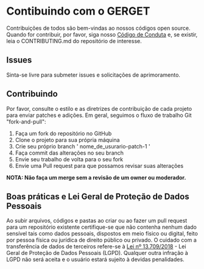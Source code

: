 # Contibuindo com o GERGET

Contribuições de todos são bem-vindas ao nossos códigos open source. Quando for contribuir, por favor, siga nosso [Código de Conduta](https://github.com/INEA-GERGET/contributing/blob/main/CODE_OF_CONDUCT.md) e, se existir, leia o CONTRIBUTING.md do repositório de interesse.

## Issues

Sinta-se livre para submeter issues e solicitações de aprimoramento.

## Contribuindo

Por favor, consulte o estilo e as diretrizes de contribuição de cada projeto para enviar patches e adições. Em geral, seguimos o fluxo de trabalho Git "fork-and-pull":
1. Faça um fork do repositório no GitHub
2. Clone o projeto para sua própria máquina
3. Crie seu próprio branch ' nome_de_usurario-patch-1 '
4. Faça commit das alterações no seu branch
5. Envie seu trabalho de volta para o seu fork
6. Envie uma Pull request para que possamos revisar suas alterações

**NOTA: Não faça um merge sem a revisão de um owner ou moderador.**

## Boas práticas e Lei Geral de Proteção de Dados Pessoais

Ao subir arquivos, códigos e pastas ao criar ou ao fazer um pull request para um repositório existente certifique-se que não contenha nenhum dado sensível tais como dados pessoais, dispostos em meio físico ou digital, feito por pessoa física ou jurídica de direito público ou privado. O cuidado com a transferência de dados de terceiros refere-se à [Lei nº 13.709/2018](https://www.planalto.gov.br/ccivil_03/_ato2015-2018/2018/lei/l13709.htm) - Lei Geral de Proteção de Dados Pessoais (LGPD). Qualquer outra infração à LGPD não será aceita e o usuário estará sujeito à devidas penalidades. 
